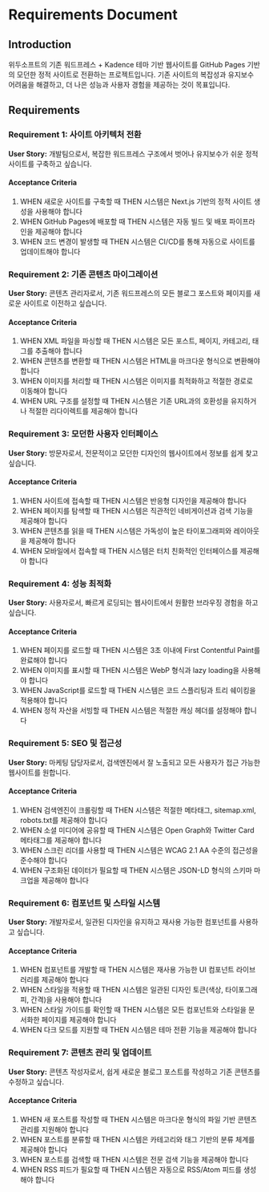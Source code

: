 # Requirements Document

## Introduction

위두소프트의 기존 워드프레스 + Kadence 테마 기반 웹사이트를 GitHub Pages 기반의 모던한 정적 사이트로 전환하는 프로젝트입니다. 기존 사이트의 복잡성과 유지보수 어려움을 해결하고, 더 나은 성능과 사용자 경험을 제공하는 것이 목표입니다.

## Requirements

### Requirement 1: 사이트 아키텍처 전환

**User Story:** 개발팀으로서, 복잡한 워드프레스 구조에서 벗어나 유지보수가 쉬운 정적 사이트를 구축하고 싶습니다.

#### Acceptance Criteria

1. WHEN 새로운 사이트를 구축할 때 THEN 시스템은 Next.js 기반의 정적 사이트 생성을 사용해야 합니다
2. WHEN GitHub Pages에 배포할 때 THEN 시스템은 자동 빌드 및 배포 파이프라인을 제공해야 합니다
3. WHEN 코드 변경이 발생할 때 THEN 시스템은 CI/CD를 통해 자동으로 사이트를 업데이트해야 합니다

### Requirement 2: 기존 콘텐츠 마이그레이션

**User Story:** 콘텐츠 관리자로서, 기존 워드프레스의 모든 블로그 포스트와 페이지를 새로운 사이트로 이전하고 싶습니다.

#### Acceptance Criteria

1. WHEN XML 파일을 파싱할 때 THEN 시스템은 모든 포스트, 페이지, 카테고리, 태그를 추출해야 합니다
2. WHEN 콘텐츠를 변환할 때 THEN 시스템은 HTML을 마크다운 형식으로 변환해야 합니다
3. WHEN 이미지를 처리할 때 THEN 시스템은 이미지를 최적화하고 적절한 경로로 이동해야 합니다
4. WHEN URL 구조를 설정할 때 THEN 시스템은 기존 URL과의 호환성을 유지하거나 적절한 리다이렉트를 제공해야 합니다

### Requirement 3: 모던한 사용자 인터페이스

**User Story:** 방문자로서, 전문적이고 모던한 디자인의 웹사이트에서 정보를 쉽게 찾고 싶습니다.

#### Acceptance Criteria

1. WHEN 사이트에 접속할 때 THEN 시스템은 반응형 디자인을 제공해야 합니다
2. WHEN 페이지를 탐색할 때 THEN 시스템은 직관적인 네비게이션과 검색 기능을 제공해야 합니다
3. WHEN 콘텐츠를 읽을 때 THEN 시스템은 가독성이 높은 타이포그래피와 레이아웃을 제공해야 합니다
4. WHEN 모바일에서 접속할 때 THEN 시스템은 터치 친화적인 인터페이스를 제공해야 합니다

### Requirement 4: 성능 최적화

**User Story:** 사용자로서, 빠르게 로딩되는 웹사이트에서 원활한 브라우징 경험을 하고 싶습니다.

#### Acceptance Criteria

1. WHEN 페이지를 로드할 때 THEN 시스템은 3초 이내에 First Contentful Paint를 완료해야 합니다
2. WHEN 이미지를 표시할 때 THEN 시스템은 WebP 형식과 lazy loading을 사용해야 합니다
3. WHEN JavaScript를 로드할 때 THEN 시스템은 코드 스플리팅과 트리 쉐이킹을 적용해야 합니다
4. WHEN 정적 자산을 서빙할 때 THEN 시스템은 적절한 캐싱 헤더를 설정해야 합니다

### Requirement 5: SEO 및 접근성

**User Story:** 마케팅 담당자로서, 검색엔진에서 잘 노출되고 모든 사용자가 접근 가능한 웹사이트를 원합니다.

#### Acceptance Criteria

1. WHEN 검색엔진이 크롤링할 때 THEN 시스템은 적절한 메타태그, sitemap.xml, robots.txt를 제공해야 합니다
2. WHEN 소셜 미디어에 공유할 때 THEN 시스템은 Open Graph와 Twitter Card 메타태그를 제공해야 합니다
3. WHEN 스크린 리더를 사용할 때 THEN 시스템은 WCAG 2.1 AA 수준의 접근성을 준수해야 합니다
4. WHEN 구조화된 데이터가 필요할 때 THEN 시스템은 JSON-LD 형식의 스키마 마크업을 제공해야 합니다

### Requirement 6: 컴포넌트 및 스타일 시스템

**User Story:** 개발자로서, 일관된 디자인을 유지하고 재사용 가능한 컴포넌트를 사용하고 싶습니다.

#### Acceptance Criteria

1. WHEN 컴포넌트를 개발할 때 THEN 시스템은 재사용 가능한 UI 컴포넌트 라이브러리를 제공해야 합니다
2. WHEN 스타일을 적용할 때 THEN 시스템은 일관된 디자인 토큰(색상, 타이포그래피, 간격)을 사용해야 합니다
3. WHEN 스타일 가이드를 확인할 때 THEN 시스템은 모든 컴포넌트와 스타일을 문서화한 페이지를 제공해야 합니다
4. WHEN 다크 모드를 지원할 때 THEN 시스템은 테마 전환 기능을 제공해야 합니다

### Requirement 7: 콘텐츠 관리 및 업데이트

**User Story:** 콘텐츠 작성자로서, 쉽게 새로운 블로그 포스트를 작성하고 기존 콘텐츠를 수정하고 싶습니다.

#### Acceptance Criteria

1. WHEN 새 포스트를 작성할 때 THEN 시스템은 마크다운 형식의 파일 기반 콘텐츠 관리를 지원해야 합니다
2. WHEN 포스트를 분류할 때 THEN 시스템은 카테고리와 태그 기반의 분류 체계를 제공해야 합니다
3. WHEN 포스트를 검색할 때 THEN 시스템은 전문 검색 기능을 제공해야 합니다
4. WHEN RSS 피드가 필요할 때 THEN 시스템은 자동으로 RSS/Atom 피드를 생성해야 합니다